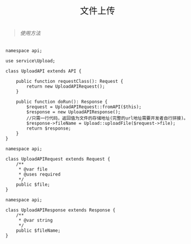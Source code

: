 <div align="center" style="height:50px">
    <font face="Microsoft YaHei UI" size=5>文件上传</font>
</div>

>###### 使用方法

    namespace api;
    
    use service\Upload;
    
    class UploadAPI extends API {
    
        public function requestClass(): Request {
            return new UploadAPIRequest();
        }
        
        public function doRun(): Response {
            $request = UploadAPIRequest::fromAPI($this);
            $response = new UploadAPIResponse();
            //只需一行代码，返回值为文件的存储地址(完整的url地址需要开发者自行拼接)。
            $response->fileName = Upload::uploadFile($request->file);
            return $response;
        }      
    }
<div></div>  

    namespace api;
    
    class UploadAPIRequest extends Request {
        /**
         * @var file 
         * @uses required
         */
        public $file;
    }
<div></div>    

    namespace api;
    
    class UploadAPIResponse extends Response {
        /**
         * @var string 
         */
        public $fileName;
    }

